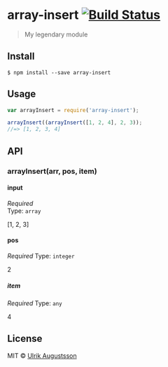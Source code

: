 # array-insert [![Build Status](https://travis-ci.org/ulrikaugustsson/array-insert.svg?branch=master)](https://travis-ci.org/ulrikaugustsson/array-insert)

> My legendary module


## Install

```
$ npm install --save array-insert
```


## Usage

```js
var arrayInsert = require('array-insert');

arrayInsert((arrayInsert([1, 2, 4], 2, 3));
//=> [1, 2, 3, 4]
```


## API

### arrayInsert(arr, pos, item)

#### input

*Required*  
Type: `array`

[1, 2, 3]

#### pos

*Required*
Type: `integer`

2

##### item

*Required*
Type: `any`

4

## License

MIT © [Ulrik Augustsson](http://google.com)
